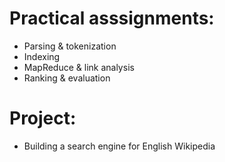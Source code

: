 
# Practical asssignments:
- Parsing & tokenization 
- Indexing 
- MapReduce & link analysis 
- Ranking & evaluation 

# Project:
- Building a search engine for English Wikipedia

